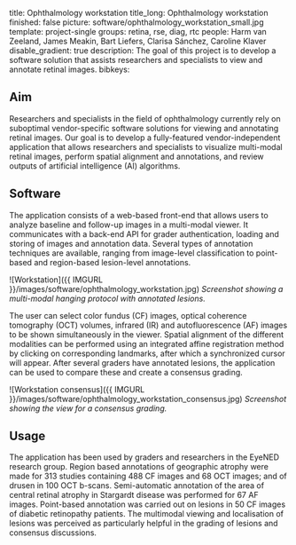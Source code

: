 title: Ophthalmology workstation
title_long: Ophthalmology workstation
finished: false
picture: software/ophthalmology_workstation_small.jpg
template: project-single
groups: retina, rse, diag, rtc
people: Harm van Zeeland, James Meakin, Bart Liefers, Clarisa Sánchez, Caroline Klaver
disable_gradient: true
description: The goal of this project is to develop a software solution that assists researchers and specialists to view and annotate retinal images.
bibkeys:


## Aim

Researchers and specialists in the field of ophthalmology currently rely on suboptimal vendor-specific software solutions for viewing and annotating retinal images. Our goal is to develop a fully-featured vendor-independent application that allows researchers and specialists to visualize multi-modal retinal images, perform spatial alignment and annotations, and review outputs of artificial intelligence (AI) algorithms.

## Software

The application consists of a web-based front-end that allows users to analyze baseline and follow-up images in a multi-modal viewer. It communicates with a back-end API for grader authentication, loading and storing of images and annotation data. Several types of annotation techniques are available, ranging from image-level classification to point-based and region-based lesion-level annotations.

![Workstation]({{ IMGURL }}/images/software/ophthalmology_workstation.jpg)
*Screenshot showing a multi-modal hanging protocol with annotated lesions.*

The user can select color fundus (CF) images, optical coherence tomography (OCT) volumes, infrared (IR) and autofluorescence (AF) images to be shown simultaneously in the viewer. Spatial alignment of the different modalities can be performed using an integrated affine registration method by clicking on corresponding landmarks, after which a synchronized cursor will appear. After several graders have annotated lesions, the application can be used to compare these and create a consensus grading.

![Workstation consensus]({{ IMGURL }}/images/software/ophthalmology_workstation_consensus.jpg)
*Screenshot showing the view for a consensus grading.*

## Usage

The application has been used by graders and researchers in the EyeNED research group. Region based annotations of geographic atrophy were made for 313 studies containing 488 CF images and 68 OCT images; and of drusen in 100 OCT b-scans. Semi-automatic annotation of the area of central retinal atrophy in Stargardt disease was performed for 67 AF images. Point-based annotation was carried out on lesions in 50 CF images of diabetic retinopathy patients. The multimodal viewing and localisation of lesions was perceived as particularly helpful in the grading of lesions and consensus discussions.

